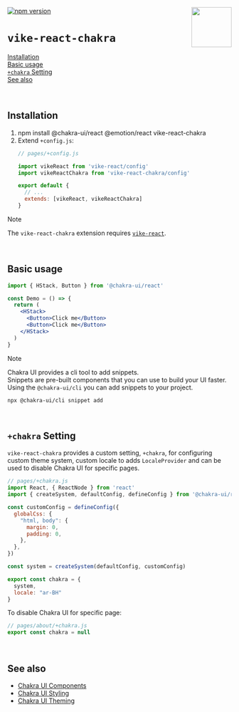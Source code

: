<!-- WARNING: keep links absolute in this file so they work on NPM too -->

[<img src="https://vike.dev/vike-readme.svg" align="right" height="90">](https://vike.dev)
[![npm version](https://img.shields.io/npm/v/vike-react-chakra)](https://www.npmjs.com/package/vike-react-chakra)

# `vike-react-chakra`

[Installation](#installation)  
[Basic usage](#basic-usage)  
[`+chakra` Setting](#chakra-setting)  
[See also](#see-also)  

<br/>

## Installation

1. npm install @chakra-ui/react @emotion/react vike-react-chakra
2. Extend `+config.js`:
   ```js
   // pages/+config.js

   import vikeReact from 'vike-react/config'
   import vikeReactChakra from 'vike-react-chakra/config'

   export default {
     // ...
     extends: [vikeReact, vikeReactChakra]
   }
   ```

> [!NOTE]
> The `vike-react-chakra` extension requires [`vike-react`](https://vike.dev/vike-react).

<br/>

## Basic usage
```jsx
import { HStack, Button } from '@chakra-ui/react'

const Demo = () => {
  return (
    <HStack>
      <Button>Click me</Button>
      <Button>Click me</Button>
    </HStack>
  )
}
```

> [!NOTE]
> Chakra UI provides a cli tool to add snippets.  
> Snippets are pre-built components that you can use to build your UI faster.  
> Using the `@chakra-ui/cli` you can add snippets to your project.

```
npx @chakra-ui/cli snippet add
```

<br/>

## `+chakra` Setting
`vike-react-chakra` provides a custom setting, `+chakra`, for configuring custom theme system, custom locale to adds `LocaleProvider` and can be used to disable Chakra UI for specific pages.
```js
// pages/+chakra.js
import React, { ReactNode } from 'react'
import { createSystem, defaultConfig, defineConfig } from '@chakra-ui/react'

const customConfig = defineConfig({
  globalCss: {
    "html, body": {
      margin: 0,
      padding: 0,
    },
  },
})

const system = createSystem(defaultConfig, customConfig)

export const chakra = {
  system,
  locale: "ar-BH"
}
```

To disable Chakra UI for specific page:
```js
// pages/about/+chakra.js
export const chakra = null
```

<br/>

## See also

- [Chakra UI Components](https://www.chakra-ui.com/docs/components/concepts/overview)
- [Chakra UI Styling](https://www.chakra-ui.com/docs/styling/overview)
- [Chakra UI Theming](https://www.chakra-ui.com/docs/theming/overview)
